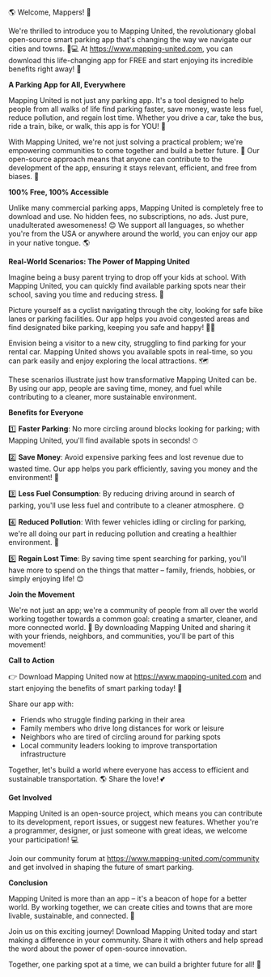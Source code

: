 🌎 Welcome, Mappers! 🌟

We're thrilled to introduce you to Mapping United, the revolutionary global open-source smart parking app that's changing the way we navigate our cities and towns. 🚗💻 At https://www.mapping-united.com, you can download this life-changing app for FREE and start enjoying its incredible benefits right away! 🎉

**A Parking App for All, Everywhere**

Mapping United is not just any parking app. It's a tool designed to help people from all walks of life find parking faster, save money, waste less fuel, reduce pollution, and regain lost time. Whether you drive a car, take the bus, ride a train, bike, or walk, this app is for YOU! 🌈

With Mapping United, we're not just solving a practical problem; we're empowering communities to come together and build a better future. 💪 Our open-source approach means that anyone can contribute to the development of the app, ensuring it stays relevant, efficient, and free from biases. 🤝

**100% Free, 100% Accessible**

Unlike many commercial parking apps, Mapping United is completely free to download and use. No hidden fees, no subscriptions, no ads. Just pure, unadulterated awesomeness! 😊 We support all languages, so whether you're from the USA or anywhere around the world, you can enjoy our app in your native tongue. 🌎

**Real-World Scenarios: The Power of Mapping United**

Imagine being a busy parent trying to drop off your kids at school. With Mapping United, you can quickly find available parking spots near their school, saving you time and reducing stress. 💨

 Picture yourself as a cyclist navigating through the city, looking for safe bike lanes or parking facilities. Our app helps you avoid congested areas and find designated bike parking, keeping you safe and happy! 🚴‍♂️

Envision being a visitor to a new city, struggling to find parking for your rental car. Mapping United shows you available spots in real-time, so you can park easily and enjoy exploring the local attractions. 🗺️

These scenarios illustrate just how transformative Mapping United can be. By using our app, people are saving time, money, and fuel while contributing to a cleaner, more sustainable environment.

**Benefits for Everyone**

1️⃣ **Faster Parking**: No more circling around blocks looking for parking; with Mapping United, you'll find available spots in seconds! ⏱

2️⃣ **Save Money**: Avoid expensive parking fees and lost revenue due to wasted time. Our app helps you park efficiently, saving you money and the environment! 💸

3️⃣ **Less Fuel Consumption**: By reducing driving around in search of parking, you'll use less fuel and contribute to a cleaner atmosphere. 🌞

4️⃣ **Reduced Pollution**: With fewer vehicles idling or circling for parking, we're all doing our part in reducing pollution and creating a healthier environment. 🌿

5️⃣ **Regain Lost Time**: By saving time spent searching for parking, you'll have more to spend on the things that matter – family, friends, hobbies, or simply enjoying life! 😊

**Join the Movement**

We're not just an app; we're a community of people from all over the world working together towards a common goal: creating a smarter, cleaner, and more connected world. 🌈 By downloading Mapping United and sharing it with your friends, neighbors, and communities, you'll be part of this movement!

**Call to Action**

👉 Download Mapping United now at https://www.mapping-united.com and start enjoying the benefits of smart parking today! 📲

Share our app with:

* Friends who struggle finding parking in their area
* Family members who drive long distances for work or leisure
* Neighbors who are tired of circling around for parking spots
* Local community leaders looking to improve transportation infrastructure

Together, let's build a world where everyone has access to efficient and sustainable transportation. 🌎 Share the love! 💕

**Get Involved**

Mapping United is an open-source project, which means you can contribute to its development, report issues, or suggest new features. Whether you're a programmer, designer, or just someone with great ideas, we welcome your participation! 💻

Join our community forum at https://www.mapping-united.com/community and get involved in shaping the future of smart parking.

**Conclusion**

Mapping United is more than an app – it's a beacon of hope for a better world. By working together, we can create cities and towns that are more livable, sustainable, and connected. 🌟

Join us on this exciting journey! Download Mapping United today and start making a difference in your community. Share it with others and help spread the word about the power of open-source innovation.

Together, one parking spot at a time, we can build a brighter future for all! 💖